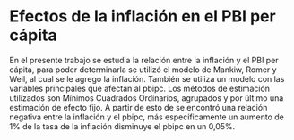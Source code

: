 # Efectos de la inflación en el PBI per cápita
En el presente trabajo se estudia la relación entre la inflación y el PBI per cápita, para poder determinarla se utilizó el modelo de Mankiw, Romer y Weil, al cual se le agrego la inflación. 
También se utiliza un modelo con las variables principales que afectan al pbipc. Los métodos de estimación utilizados son Mínimos Cuadrados Ordinarios, agrupados y por último una estimación de efecto fijo. 
A partir de esto de se encontró una relación negativa entre la inflación y el pbipc, más específicamente un aumento de 1% de la tasa de la inflación disminuye el pbipc en un 0,05%.
